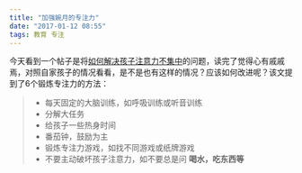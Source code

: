 ```yaml
---
title: "加强婉月的专注力"
date: "2017-01-12 08:55"
tags: 教育 专注
---
```


今天看到一个帖子是将[如何解决孩子注意力不集中](https://www.xiaohuasheng.cn/blog/25a73d51b0283684)的问题，读完了觉得心有戚戚焉，对照自家孩子的情况看看，是不是也有这样的情况？应该如何改进呢？该文提到了6个锻炼专注力的方法：

> - 每天固定的大脑训练，如呼吸训练或听音训练
> - 分解大任务
> - 给孩子一些热身时间
> - 番茄钟，鼓励为主
> - 锻炼专注力游戏，如找不同游戏或纸牌游戏
> - 不要主动破坏孩子注意力，如不要总是问 **喝水，吃东西等**
